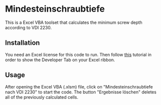 # Mindesteinschraubtiefe

This is a Excel VBA toolset that calculates the minimum screw depth according to VDI 2230.

## Installation

You need an Excel license for this code to run. Then follow [this](https://www.excelcampus.com/vba/enable-developer-tab/) tutorial in order to show the Developer Tab on your Excel ribbon.

## Usage

After opening the Excel VBA (.xlsm) file, click on "Mindesteinschraubtiefe nach VDI 2230" to start the code. The button "Ergebnisse löschen" deletes all of the previously calculated cells.
